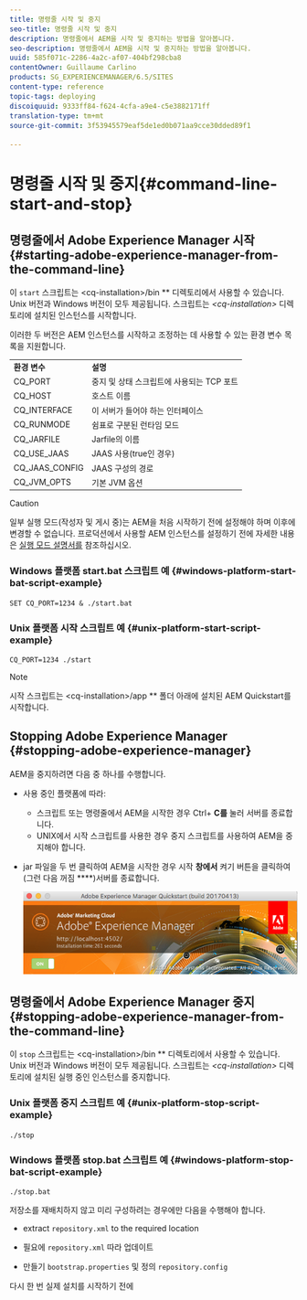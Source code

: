 ```yaml
---
title: 명령줄 시작 및 중지
seo-title: 명령줄 시작 및 중지
description: 명령줄에서 AEM을 시작 및 중지하는 방법을 알아봅니다.
seo-description: 명령줄에서 AEM을 시작 및 중지하는 방법을 알아봅니다.
uuid: 585f071c-2286-4a2c-af07-404bf298cba8
contentOwner: Guillaume Carlino
products: SG_EXPERIENCEMANAGER/6.5/SITES
content-type: reference
topic-tags: deploying
discoiquuid: 9333ff84-f624-4cfa-a9e4-c5e3882171ff
translation-type: tm+mt
source-git-commit: 3f53945579eaf5de1ed0b071aa9cce30dded89f1

---
```



# 명령줄 시작 및 중지{#command-line-start-and-stop}

## 명령줄에서 Adobe Experience Manager 시작 {#starting-adobe-experience-manager-from-the-command-line}

이 `start` 스크립트는 &lt;cq-installation>/bin ** 디렉토리에서 사용할 수 있습니다. Unix 버전과 Windows 버전이 모두 제공됩니다. 스크립트는 *&lt;cq-installation>* 디렉토리에 설치된 인스턴스를 시작합니다.

이러한 두 버전은 AEM 인스턴스를 시작하고 조정하는 데 사용할 수 있는 환경 변수 목록을 지원합니다.

<table>
 <tbody>
  <tr>
   <td><strong>환경 변수 </strong></td>
   <td><strong>설명 </strong></td>
  </tr>
  <tr>
   <td>CQ_PORT</td>
   <td>중지 및 상태 스크립트에 사용되는 TCP 포트<br /> </td>
  </tr>
  <tr>
   <td>CQ_HOST</td>
   <td>호스트 이름<br /> </td>
  </tr>
  <tr>
   <td>CQ_INTERFACE</td>
   <td>이 서버가 들어야 하는 인터페이스<br /> </td>
  </tr>
  <tr>
   <td>CQ_RUNMODE</td>
   <td>쉼표로 구분된 런타임 모드<br /> </td>
  </tr>
  <tr>
   <td>CQ_JARFILE</td>
   <td>Jarfile의 이름<br /> </td>
  </tr>
  <tr>
   <td>CQ_USE_JAAS</td>
   <td>JAAS 사용(true인 경우)<br /> </td>
  </tr>
  <tr>
   <td>CQ_JAAS_CONFIG</td>
   <td>JAAS 구성의 경로<br /> </td>
  </tr>
  <tr>
   <td>CQ_JVM_OPTS</td>
   <td>기본 JVM 옵션<br /> </td>
  </tr>
 </tbody>
</table>

>[!CAUTION]
>
>일부 실행 모드(작성자 및 게시 중)는 AEM을 처음 시작하기 전에 설정해야 하며 이후에 변경할 수 없습니다. 프로덕션에서 사용할 AEM 인스턴스를 설정하기 전에 자세한 내용은 [실행 모드 설명서를](/help/sites-deploying/configure-runmodes.md) 참조하십시오.

### Windows 플랫폼 start.bat 스크립트 예 {#windows-platform-start-bat-script-example}

```shell
SET CQ_PORT=1234 & ./start.bat
```

### Unix 플랫폼 시작 스크립트 예 {#unix-platform-start-script-example}

```shell
CQ_PORT=1234 ./start
```

>[!NOTE]
>
>시작 스크립트는 &lt;cq-installation>/app ** 폴더 아래에 설치된 AEM Quickstart를 시작합니다.

## Stopping Adobe Experience Manager {#stopping-adobe-experience-manager}

AEM을 중지하려면 다음 중 하나를 수행합니다.

* 사용 중인 플랫폼에 따라:

   * 스크립트 또는 명령줄에서 AEM을 시작한 경우 Ctrl+ **C를** 눌러 서버를 종료합니다.
   * UNIX에서 시작 스크립트를 사용한 경우 중지 스크립트를 사용하여 AEM을 중지해야 합니다.

* jar 파일을 두 번 클릭하여 AEM을 시작한 경우 시작 **창에서** 켜기 버튼을 클릭하여(그런 다음 꺼짐 ****)서버를 종료합니다.

   ![chlimage_1-63](assets/chlimage_1-63.png)

## 명령줄에서 Adobe Experience Manager 중지 {#stopping-adobe-experience-manager-from-the-command-line}

이 `stop` 스크립트는 &lt;cq-installation>/bin ** 디렉토리에서 사용할 수 있습니다. Unix 버전과 Windows 버전이 모두 제공됩니다. 스크립트는 *&lt;cq-installation>* 디렉토리에 설치된 실행 중인 인스턴스를 중지합니다.

### Unix 플랫폼 중지 스크립트 예 {#unix-platform-stop-script-example}

```shell
./stop
```

### Windows 플랫폼 stop.bat 스크립트 예 {#windows-platform-stop-bat-script-example}

```shell
./stop.bat
```

저장소를 재배치하지 않고 미리 구성하려는 경우에만 다음을 수행해야 합니다.

* extract `repository.xml` to the required location

* 필요에 `repository.xml` 따라 업데이트

* 만들기 `bootstrap.properties` 및 정의 `repository.config`

다시 한 번 실제 설치를 시작하기 전에


